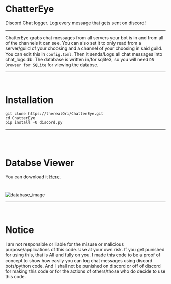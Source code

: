 # ChatterEye
Discord Chat logger. Log every message that gets sent on discord!
__ __

ChatterEye grabs chat messages from all servers your bot is in and from all of the channels it can see. You can also set it to only read from a server/guild of your choosing and a channel of your choosing in said guild. You can edit this in `config.toml`. Then it sends/Logs all chat messages into chat_logs.db.
The database is written in/for sqlite3, so you will need `DB Browser for SQLite` for viewing the databse.
__ __

<br> 

# Installation
```
git clone https://therealOri/ChatterEye.git
cd ChatterEye
pip install -U discord.py
```
__ __

<br>
<br>

# Databse Viewer 
You can download it [Here](https://sqlitebrowser.org/).
#
![database_image](https://user-images.githubusercontent.com/45724082/129487478-2550226d-ac2a-4aea-b354-7d5c2794e193.png)
__ __

<br>

# Notice
I am not responsible or liable for the misuse or malicious purpose/applications of this code. Use at your own risk. If you get punished for using this, that is All and fully on you. I made this code to be a proof of concept to show how easily you can log chat messages using discord bots/python code. And I shall not be punished on discord or off of discord for making this code or for the actions of others/those who do decide to use this code.
